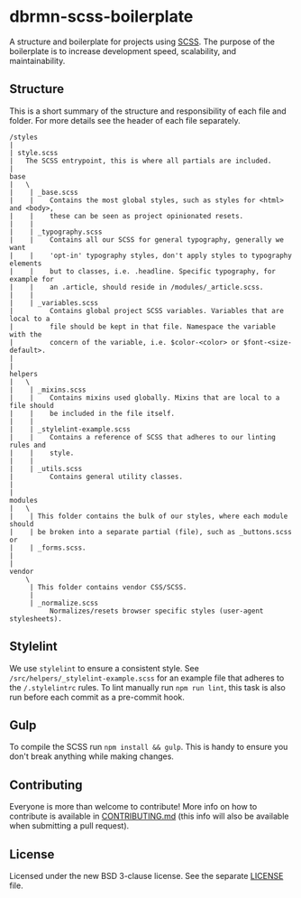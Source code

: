 # dbrmn-scss-boilerplate

A structure and boilerplate for projects using [SCSS](http://sass-lang.com/).
The purpose of the boilerplate is to increase development speed, scalability,
and maintainability.

## Structure
This is a short summary of the structure and responsibility of each file and
folder. For more details see the header of each file separately.

```
/styles
|
| style.scss
|   The SCSS entrypoint, this is where all partials are included.
|
base
|   \
|    | _base.scss
|    |    Contains the most global styles, such as styles for <html> and <body>,
|    |    these can be seen as project opinionated resets.
|    |
|    | _typography.scss
|    |    Contains all our SCSS for general typography, generally we want
|    |    'opt-in' typography styles, don't apply styles to typography elements
|    |    but to classes, i.e. .headline. Specific typography, for example for
|    |    an .article, should reside in /modules/_article.scss.
|    |
|    | _variables.scss
|         Contains global project SCSS variables. Variables that are local to a
|         file should be kept in that file. Namespace the variable with the
|         concern of the variable, i.e. $color-<color> or $font-<size-default>.
|
|
helpers
|   \
|    | _mixins.scss
|    |    Contains mixins used globally. Mixins that are local to a file should
|    |    be included in the file itself.
|    |
|    | _stylelint-example.scss
|    |    Contains a reference of SCSS that adheres to our linting rules and
|    |    style.
|    |
|    | _utils.scss
|         Contains general utility classes.
|
|
modules
|   \
|    | This folder contains the bulk of our styles, where each module should
|    | be broken into a separate partial (file), such as _buttons.scss or
|    | _forms.scss.
|
|
vendor
    \
     | This folder contains vendor CSS/SCSS.
     |
     | _normalize.scss
          Normalizes/resets browser specific styles (user-agent stylesheets).

```

## Stylelint
We use `stylelint` to ensure a consistent style. See
`/src/helpers/_stylelint-example.scss` for an example file that adheres to the
`/.stylelintrc` rules. To lint manually run `npm run lint`, this task is also
run before each commit as a pre-commit hook.

## Gulp
To compile the SCSS run `npm install && gulp`. This is handy to ensure you don't
break anything while making changes.

## Contributing
Everyone is more than welcome to contribute! More info on how to contribute is
available in [CONTRIBUTING.md](CONTRIBUTING.md) (this info will also be
available when submitting a pull request).

## License
Licensed under the new BSD 3-clause license. See the separate [LICENSE](LICENSE)
file.
